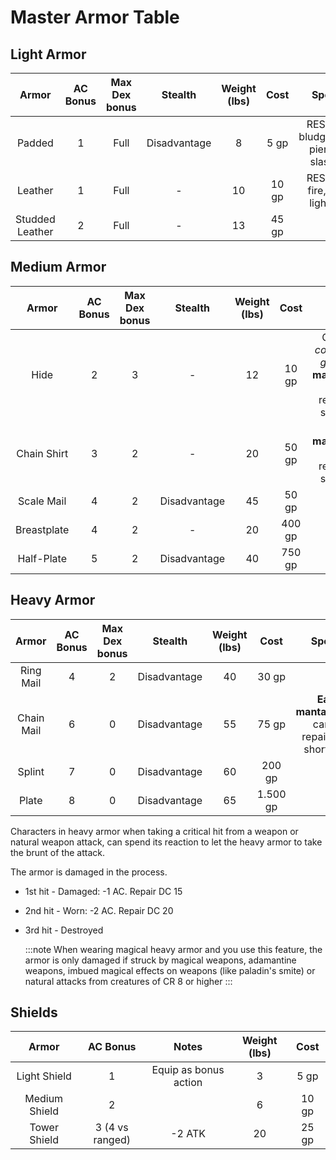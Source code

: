 
# Master Armor Table

## Light Armor  

| Armor | AC Bonus | Max Dex bonus | Stealth | Weight (lbs) | Cost | Special | 
|:-----------:|:--------------:|:--------------:|:-----------:|:--------------:|:--------------:|:--------------:|
| Padded | 1 | Full | Disadvantage | 8 | 5 gp | RESIST: 1 bludgeoning, piercing, slashing |
| Leather | 1 | Full | - | 10 | 10 gp | RESIST: 2 fire, cold, lightning |
| Studded Leather | 2 | Full | - | 13 | 45 gp | - |

## Medium Armor  

| Armor | AC Bonus | Max Dex bonus | Stealth | Weight (lbs) | Cost | Special | 
|:-----------:|:--------------:|:--------------:|:-----------:|:--------------:|:--------------:|:--------------:|
| Hide | 2 | 3 | - | 12 | 10 gp | Counts as *cold weather gear*. **Easy manteinance**: can be repaired on short rests |
| Chain Shirt | 3 | 2 | - | 20 | 50 gp | **Easy mantainance**: can be repaired on short rests |
| Scale Mail | 4 | 2 | Disadvantage | 45 | 50 gp | - |
| Breastplate | 4 | 2 | - | 20 | 400 gp | - |
| Half-Plate | 5 | 2 | Disadvantage | 40 | 750 gp | - |

## Heavy Armor  

| Armor | AC Bonus | Max Dex bonus | Stealth | Weight (lbs) | Cost | Special | 
|:-----------:|:--------------:|:--------------:|:-----------:|:--------------:|:--------------:|:--------------:|
| Ring Mail | 4 | 2 | Disadvantage | 40 | 30 gp | - |
| Chain Mail | 6 | 0 | Disadvantage | 55 | 75 gp | **Easy mantainance**: can be repaired on short rests |
| Splint | 7 | 0 | Disadvantage | 60 | 200 gp | - |
| Plate | 8 | 0 | Disadvantage | 65 | 1.500 gp | - |

Characters in heavy armor when taking a critical hit from a weapon or natural weapon attack, can spend its reaction to let the heavy armor to take the brunt of the attack.

The armor is damaged in the process.  
- 1st hit - Damaged: -1 AC. Repair DC 15
- 2nd hit - Worn: -2 AC. Repair DC 20
- 3rd hit - Destroyed  

  :::note
  When wearing magical heavy armor and you use this feature, the armor is only damaged if struck by magical weapons, adamantine weapons, imbued magical effects on weapons (like paladin's smite) or natural attacks from creatures of CR 8 or higher
:::  


## Shields  

| Armor | AC Bonus | Notes | Weight (lbs) | Cost |
|:-----------:|:--------------:|:--------------:|:-----------:|:--------------:|
| Light Shield | 1 | Equip as bonus action | 3 | 5 gp |
| Medium Shield | 2 |  | 6 | 10 gp |
| Tower Shield | 3 (4 vs ranged) | -2 ATK | 20 | 25 gp |
